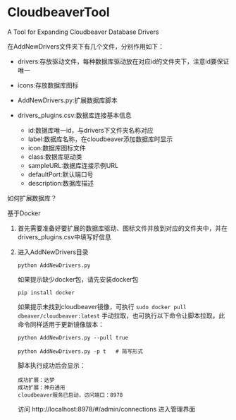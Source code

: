 # CloudbeaverTool
A Tool for Expanding Cloudbeaver Database Drivers

在AddNewDrivers文件夹下有几个文件，分别作用如下：
- drivers:存放驱动文件，每种数据库驱动放在对应id的文件夹下，注意id要保证唯一
- icons:存放数据库图标
- AddNewDrivers.py:扩展数据库脚本
- drivers_plugins.csv:数据库连接基本信息
  
  - id:数据库唯一id，与drivers下文件夹名称对应
  - label:数据库名称，在cloudbeaver添加数据库时显示
  - icon:数据库图标文件
  - class:数据库驱动类
  - sampleURL:数据库连接示例URL
  - defaultPort:默认端口号
  - description:数据库描述

如何扩展数据库？

基于Docker

1. 首先需要准备好要扩展的数据库驱动、图标文件并放到对应的文件夹中，并在drivers_plugins.csv中填写好信息
2. 进入AddNewDrivers目录

    ```shell
    python AddNewDrivers.py
    ```
    
    如果提示缺少docker包，请先安装docker包
    
    ```shell
    pip install docker
    ```
    
    如果提示未找到cloudbeaver镜像，可执行 `sudo docker pull dbeaver/cloudbeaver:latest` 手动拉取，也可执行以下命令让脚本拉取，此命令同样适用于更新镜像版本：
    
    ```shell
    python AddNewDrivers.py --pull true
    
    python AddNewDrivers.py -p t   # 简写形式
    ```
    
    脚本执行成功后会显示：
    
    ```shell
    成功扩展：达梦
    成功扩展：神舟通用
    cloudbeaver服务已启动，访问端口：8978
    ```
    
    访问 http://localhost:8978/#/admin/connections 进入管理界面
